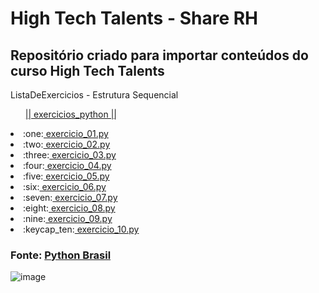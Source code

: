 # High Tech Talents - Share RH  


## Repositório criado para importar conteúdos do curso High Tech Talents


<p>ListaDeExercicios - Estrutura Sequencial <p>
  
<ul><a href ="https://github.com/DiegoPereira12/high_tech_talents/tree/main/exercicios_python">|| exercicios_python || </a></ul>
<li>:one:<a href = "https://github.com/DiegoPereira12/high_tech_talents/blob/main/exercicios_python/exercicio_01.py"> exercicio_01.py </a></li>
<li>:two:<a href = "https://github.com/DiegoPereira12/high_tech_talents/blob/main/exercicios_python/exercicio_02.py"> exercicio_02.py </a></li>
<li>:three:<a href = "https://github.com/DiegoPereira12/high_tech_talents/blob/main/exercicios_python/exercicio_03.py"> exercicio_03.py </a> </li>
<li>:four:<a href = "https://github.com/DiegoPereira12/high_tech_talents/blob/main/exercicios_python/exercicio_04.py"> exercicio_04.py </a></li>
<li>:five:<a href = "https://github.com/DiegoPereira12/high_tech_talents/blob/main/exercicios_python/exercicio_05.py"> exercicio_05.py </a></li>
<li>:six:<a href = "https://github.com/DiegoPereira12/high_tech_talents/blob/main/exercicios_python/exercicio_06.py"> exercicio_06.py </a></li>
<li>:seven:<a href = "https://github.com/DiegoPereira12/high_tech_talents/blob/main/exercicios_python/exercicio_07.py"> exercicio_07.py </a></li>
<li>:eight:<a href = "https://github.com/DiegoPereira12/high_tech_talents/blob/main/exercicios_python/exercicio_08.py"> exercicio_08.py </a></li>
<li>:nine:<a href = "https://github.com/DiegoPereira12/high_tech_talents/blob/main/exercicios_python/exercicio_09.py"> exercicio_09.py </a></li>
<li>:keycap_ten:<a href = "https://github.com/DiegoPereira12/high_tech_talents/blob/main/exercicios_python/exercicio_10.py"> exercicio_10.py </a></li>

### Fonte: <a href = "https://wiki.python.org.br/EstruturaSequencial"> Python Brasil </a>
![image](https://user-images.githubusercontent.com/82544146/158895524-f7a87e48-3a39-4bc8-b3f5-29b171ed79db.png)
